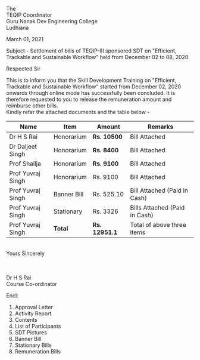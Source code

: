 
The   
TEQIP Coordinator  
Guru Nanak Dev Engineering College  
Ludhiana   

March 01, 2021
  
Subject - Settlement of bills of TEQIP-III sponsored SDT on "Efficient, Trackable and Sustainable Workflow" held from December 02 to 08, 2020   

Respected Sir  

This is to inform you that the Skill Development Training on "Efficient, Trackable and Sustainable Workflow" started from December 02, 2020
onwards through online mode has successfully been concluded. It is therefore requested to you to release the remuneration amount and reimburse other bills.  
Kindly refer the attached documents and the table below -  

|  Name   |   Item    |   Amount    |           Remarks                |
|   -------   |   ----    |   ------    |   -----------------------        |
|      Dr H S Rai      |  Honorarium  | **Rs. 10500** |   Bill Attached  |
|     Dr Daljeet Singh      |   Honorarium  | **Rs. 8400** |  Bill Attached  |
|     Prof Shailja    |   Honorarium  | **Rs. 9100** |  Bill Attached  |
|     Prof Yuvraj Singh      |   Honorarium  | Rs. 9100 |  Bill Attached  |
|     Prof Yuvraj Singh     |   Banner Bill  | Rs. 525.10 |  Bill Attached (Paid in Cash)|
|     Prof Yuvraj Singh     |   Stationary  | Rs. 3326|  Bills Attached (Paid in Cash) |
|     Prof Yuvraj Singh     |   **Total**  | **Rs. 12951.1**| Total of above three items |


<br>
Yours Sincerely  

<br>  
<br>  
<br>

Dr H S Rai   
Course Co-ordinator  
  
 
Encl:  
1. Approval Letter
2. Activity Report  
4. Contents  
5. List of Participants
6. SDT Pictures
7. Banner Bill
8. Stationary Bills
9. Remuneration Bills







